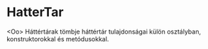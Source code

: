 # HatterTar
&lt;Oo>
Háttértárak tömbje
háttértár tulajdonságai külön osztályban, konstruktorokkal és metódusokkal.
